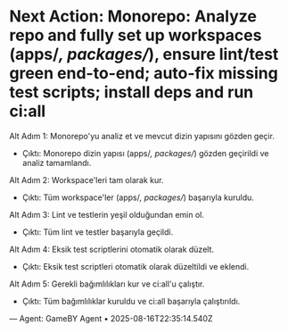 # Next Action: Monorepo: Analyze repo and fully set up workspaces (apps/*, packages/*), ensure lint/test green end-to-end; auto-fix missing test scripts; install deps and run ci:all

Alt Adım 1: Monorepo'yu analiz et ve mevcut dizin yapısını gözden geçir.
- Çıktı: Monorepo dizin yapısı (apps/*, packages/*) gözden geçirildi ve analiz tamamlandı.

Alt Adım 2: Workspace'leri tam olarak kur.
- Çıktı: Tüm workspace'ler (apps/*, packages/*) başarıyla kuruldu.

Alt Adım 3: Lint ve testlerin yeşil olduğundan emin ol.
- Çıktı: Tüm lint ve testler başarıyla geçildi.

Alt Adım 4: Eksik test scriptlerini otomatik olarak düzelt.
- Çıktı: Eksik test scriptleri otomatik olarak düzeltildi ve eklendi.

Alt Adım 5: Gerekli bağımlılıkları kur ve ci:all'u çalıştır.
- Çıktı: Tüm bağımlılıklar kuruldu ve ci:all başarıyla çalıştırıldı.

— Agent: GameBY Agent • 2025-08-16T22:35:14.540Z
